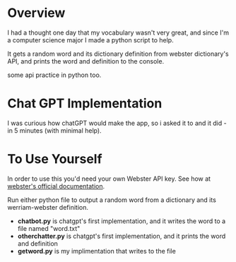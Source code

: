 <h1>Overview</h1>
I had a thought one day that my vocabulary wasn't very great, and since I'm a computer science major I made a python script to help.

It gets a random word and its dictionary definition from webster dictionary's API, and prints the word and definition to the console. 

some api practice in python too.

<h1>Chat GPT Implementation</h1>

I was curious how chatGPT would make the app, so i asked it to and it did - in 5 minutes (with minimal help).

<h1>To Use Yourself</h1>
In order to use this you'd need your own Webster API key. See how at <a href='https://dictionaryapi.com'>webster's official documentation</a>.

Run either python file to output a random word from a dictionary and its werriam-webster definition.
<ul>
  <li><strong>chatbot.py</strong> is chatgpt's first implementation, and it writes the word to a file named "word.txt"</li>
  <li><strong>otherchatter.py</strong> is chatgpt's first implementation, and it prints the word and definition</li>
  <li><strong>getword.py</strong> is my implimentation that writes to the file</li>
</ul>
